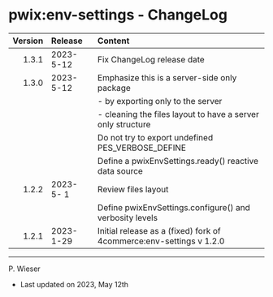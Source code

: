 # pwix:env-settings - ChangeLog

| Version | Release    | Content |
| ---:    | :---       | :---    |
| 1.3.1   | 2023- 5-12 | Fix ChangeLog release date |
| 1.3.0   | 2023- 5-12 | Emphasize this is a server-side only package |
|         |            | - by exporting only to the server |
|         |            | - cleaning the files layout to have a server only structure |
|         |            | Do not try to export undefined PES_VERBOSE_DEFINE |
|         |            | Define a pwixEnvSettings.ready() reactive data source |
| 1.2.2   | 2023- 5- 1 | Review files layout |
|         |            | Define pwixEnvSettings.configure() and verbosity levels |
| 1.2.1   | 2023- 1-29 | Initial release as a (fixed) fork of 4commerce:env-settings v 1.2.0 |

---
P. Wieser
- Last updated on 2023, May 12th
